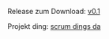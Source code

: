 Release zum Download:
<a href="https://github.com/ST4-Slash-and-Dash/ST4-Slash-and-Dash/releases/tag/v0.1">v0.1</a>

Projekt ding:
<a href="https://github.com/orgs/ST4-Slash-and-Dash/projects/2">scrum dings da</a>
